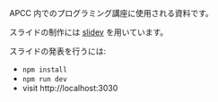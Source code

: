 APCC 内でのプログラミング講座に使用される資料です。

スライドの制作には [slidev](https://ja.sli.dev/) を用いています。

スライドの発表を行うには:

- `npm install`
- `npm run dev`
- visit http://localhost:3030
